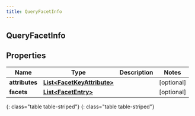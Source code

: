 ```yaml
---
title: QueryFacetInfo
---
```

## QueryFacetInfo


## Properties

| Name | Type | Description | Notes |
| ------------ | ------------- | ------------- | ------------- |
| **attributes** | [**List&lt;FacetKeyAttribute&gt;**](FacetKeyAttribute.html) |  |  [optional] |
| **facets** | [**List&lt;FacetEntry&gt;**](FacetEntry.html) |  |  [optional] |
{: class="table table-striped"}
{: class="table table-striped"}


